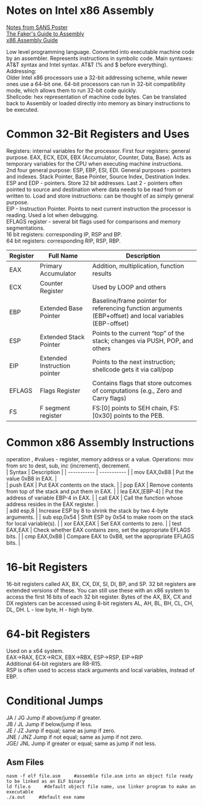 # Notes on Intel x86 Assembly    
[Notes from SANS Poster](https://sansorg.egnyte.com/dl/pHqHxaLC5M)   
[The Faker's Guide to Assembly](https://www.timdbg.com/posts/fakers-guide-to-assembly/)   
[x86 Assembly Guide](https://www.cs.virginia.edu/~evans/cs216/guides/x86.html)     
 
Low level programming language. Converted into executable machine code by an assembler. Represents instructions in symbolic code. Main syntaxes: AT&T syntax and Intel syntax. AT&T (% and $ before everything).               
Addressing:       
Older Intel x86 processors use a 32-bit addressing scheme, while newer ones use a 64-bit one. 64-bit processors can run in 32-bit compatibility mode, which allows them to run 32-bit code quickly.     
Shellcode: hex representation of machine code bytes. Can be translated back to Assembly or loaded directly into memory as binary instructions to be executed.        

# Common 32-Bit Registers and Uses     
Registers: internal variables for the processor. First four registers: general purpose. EAX, ECX, EDX, EBX (Accumulator, Counter, Data, Base). Acts as temporary variables for the CPU when executing machine instructions.            
2nd four general purpose: ESP, EBP, ESI, EDI. General purposes - pointers and indexes. Stack Pointer, Base Pointer, Source Index, Destination Index. ESP and EDP - pointers. Store 32 bit addresses. Last 2 - pointers often pointed to source and destination where data needs to be read from or written to. Load and store instructions: can be thought of as simply general purpose.       
EIP - Instruction Pointer. Points to next current instruction the processor is reading. Used a lot when debugging.        
EFLAGS register - several bit flags used for comparisons and memory segmentations.     
16 bit registers: corresponding IP, RSP and BP.   
64 bit registers: corresponding RIP, RSP, RBP.   
     
| Register      | Full Name   | Description |
| -----------   | ----------- | ----------- |
| EAX     | Primary Accumulator       | Addition, multiplication, function results  |
| ECX     | Counter Register  | Used by LOOP and others   |
| EBP     | Extended Base Pointer  | Baseline/frame pointer for referencing function arguments (EBP+offset) and local variables (EBP-offset)     |
| ESP     | Extended Stack Pointer | Points to the current “top” of the stack; changes via PUSH, POP, and others |     
| EIP     | Extended Instruction pointer | Points to the next instruction; shellcode gets it via call/pop    |
| EFLAGS  | Flags Register | Contains flags that store outcomes of computations (e.g., Zero and Carry flags)    |
| FS      | F segment register  | FS:[0] points to SEH chain, FS:[0x30] points to the PEB.   |     

# Common x86 Assembly Instructions     
operation <dest>, <src>      #values - register, memory address or a value. Operations: mov from src to dest, sub, inc (increment), decrement.     
| Syntax      | Description |
| ----------- | ----------- |
| mov EAX,0xB8      | Put the value 0xB8 in EAX.      |  
| push EAX |  Put EAX contents on the stack.   |
| pop EAX | Remove contents from top of the stack and put them in EAX.   |
| lea EAX,[EBP-4] | Put the address of variable EBP-4 in EAX.   |
| call EAX |  Call the function whose address resides in the EAX register.   |  
| add esp,8 | Increase ESP by 8 to shrink the stack by two 4-byte arguments.    |
| sub esp,0x54 |  Shift ESP by 0x54 to make room on the stack for local variable(s).   | 
| xor EAX,EAX | Set EAX contents to zero.   |
| test EAX,EAX |  Check whether EAX contains zero, set the appropriate EFLAGS bits.  | 
| cmp EAX,0xB8 |  Compare EAX to 0xB8, set the appropriate EFLAGS bits.   |

# 16-bit Registers     
16-bit registers called AX, BX, CX, DX, SI, DI, BP, and SP. 32 bit registers are extended versions of these. You can still use these with an x86 system to access the first 16 bits of each 32 bit register. Bytes of the AX, BX, CX and DX registers can be accessed using 8-bit registers AL, AH, BL, BH, CL, CH, DL, DH. L - low byte, H - high byte.       

# 64-bit Registers  
Used on a x64 system.   
EAX→RAX, ECX→RCX, EBX→RBX, ESP→RSP, EIP→RIP      
Additional 64-bit registers are R8-R15.     
RSP is often used to access stack arguments and local variables, instead of EBP.     

# Conditional Jumps
JA / JG Jump if above/jump if greater.   
JB / JL Jump if below/jump if less.   
JE / JZ Jump if equal; same as jump if zero.   
JNE / JNZ Jump if not equal; same as jump if not zero.   
JGE/ JNL Jump if greater or equal; same as jump if not less.   

## Asm Files  
```
nasm -f elf file.asm     #assemble file.asm into an object file ready to be linked as an ELF binary
ld file.o     #default object file name, use linker program to make an executable
./a.out     #default exe name  
```
